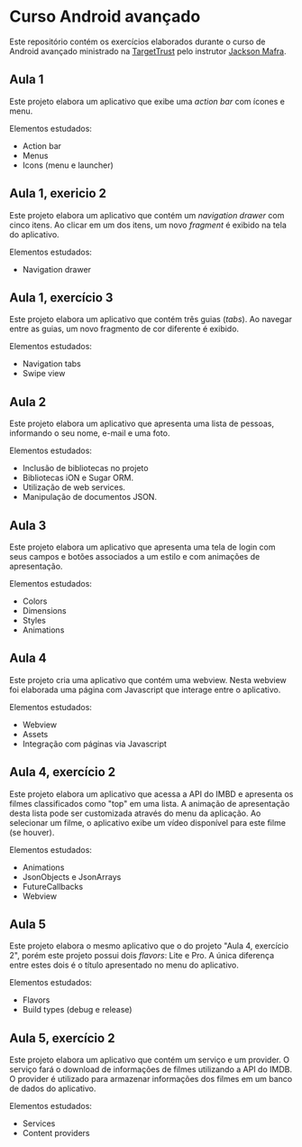 # Curso Android avançado

Este repositório contém os exercícios elaborados durante o curso de Android avançado ministrado na [TargetTrust](http://www.targettrust.com.br/) pelo instrutor [Jackson Mafra](https://github.com/jacksonfdam).

## Aula 1

Este projeto elabora um aplicativo que exibe uma _action bar_ com ícones e menu.

Elementos estudados:
* Action bar
* Menus
* Icons (menu e launcher)

## Aula 1, exericio 2

Este projeto elabora um aplicativo que contém um _navigation drawer_ com cinco itens. Ao clicar em um dos itens, um novo _fragment_ é exibido na tela do aplicativo.

Elementos estudados:
* Navigation drawer

## Aula 1, exercício 3

Este projeto elabora um aplicativo que contém três guias (_tabs_). Ao navegar entre as guias, um novo fragmento de cor diferente é exibido.

Elementos estudados:

* Navigation tabs
* Swipe view

## Aula 2
Este projeto elabora um aplicativo que apresenta uma lista de pessoas, informando o seu nome, e-mail e uma foto.

Elementos estudados:

* Inclusão de bibliotecas no projeto
* Bibliotecas iON e Sugar ORM.
* Utilização de web services.
* Manipulação de documentos JSON.

## Aula 3
Este projeto elabora um aplicativo que apresenta uma tela de login com seus campos e botões associados a um estilo e com animações de apresentação.

Elementos estudados:

* Colors
* Dimensions
* Styles
* Animations

## Aula 4

Este projeto cria uma aplicativo que contém uma webview. Nesta webview foi elaborada uma página com Javascript que interage entre o aplicativo.

Elementos estudados:

* Webview
* Assets
* Integração com páginas via Javascript

## Aula 4, exercício 2
Este projeto elabora um aplicativo que acessa a API do IMBD e apresenta os filmes classificados como "top" em uma lista. A animação de apresentação desta lista pode ser customizada através do menu da aplicação. Ao selecionar um filme, o aplicativo exibe um vídeo disponível para este filme (se houver).

Elementos estudados:

* Animations
* JsonObjects e JsonArrays
* FutureCallbacks
* Webview

## Aula 5

Este projeto elabora o mesmo aplicativo que o do projeto "Aula 4, exercício 2", porém este projeto possui dois _flavors_: Lite e Pro. A única diferença entre estes dois é o título apresentado no menu do aplicativo.

Elementos estudados:

* Flavors
* Build types (debug e release)

## Aula 5, exercício 2

Este projeto elabora um aplicativo que contém um serviço e um provider. O serviço fará o download de informações de filmes utilizando a API do IMDB. O provider é utilizado para armazenar informações dos filmes em um banco de dados do aplicativo.

Elementos estudados:

* Services
* Content providers

